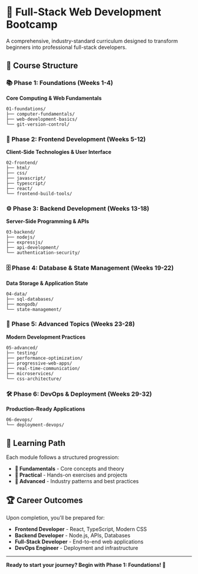# 🚀 Full-Stack Web Development Bootcamp

A comprehensive, industry-standard curriculum designed to transform beginners into professional full-stack developers.

## 📖 Course Structure

### 📚 **Phase 1: Foundations (Weeks 1-4)**
**Core Computing & Web Fundamentals**

```
01-foundations/
├── computer-fundamentals/
├── web-development-basics/
└── git-version-control/
```

### 🎨 **Phase 2: Frontend Development (Weeks 5-12)**
**Client-Side Technologies & User Interface**

```
02-frontend/
├── html/
├── css/
├── javascript/
├── typescript/
├── react/
└── frontend-build-tools/
```

### ⚙️ **Phase 3: Backend Development (Weeks 13-18)**
**Server-Side Programming & APIs**

```
03-backend/
├── nodejs/
├── expressjs/
├── api-development/
└── authentication-security/
```

### 🗄️ **Phase 4: Database & State Management (Weeks 19-22)**
**Data Storage & Application State**

```
04-data/
├── sql-databases/
├── mongodb/
└── state-management/
```

### 🚀 **Phase 5: Advanced Topics (Weeks 23-28)**
**Modern Development Practices**

```
05-advanced/
├── testing/
├── performance-optimization/
├── progressive-web-apps/
├── real-time-communication/
├── microservices/
└── css-architecture/
```

### 🛠️ **Phase 6: DevOps & Deployment (Weeks 29-32)**
**Production-Ready Applications**

```
06-devops/
└── deployment-devops/
```

## 🎯 Learning Path

Each module follows a structured progression:
- **📖 Fundamentals** - Core concepts and theory
- **🔨 Practical** - Hands-on exercises and projects  
- **🚀 Advanced** - Industry patterns and best practices

## 🏆 Career Outcomes

Upon completion, you'll be prepared for:
- **Frontend Developer** - React, TypeScript, Modern CSS
- **Backend Developer** - Node.js, APIs, Databases
- **Full-Stack Developer** - End-to-end web applications
- **DevOps Engineer** - Deployment and infrastructure

---

**Ready to start your journey? Begin with Phase 1: Foundations! 🎉**